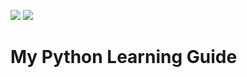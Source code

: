 ![](https://img.shields.io/static/v1?label=Phase&message=Done&color=blueviolet&style=flat&logo=appveyor)   ![](https://img.shields.io/static/v1?label=License&message=MIT&color=blueviolet&style=flat&logo=appveyor)

# My Python Learning Guide
